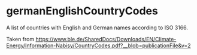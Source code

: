 # germanEnglishCountryCodes
A list of countries with English and German names according to ISO 3166.

Taken from https://www.ble.de/SharedDocs/Downloads/EN/Climate-Energy/Information-Nabisy/CountryCodes.pdf?__blob=publicationFile&v=2
